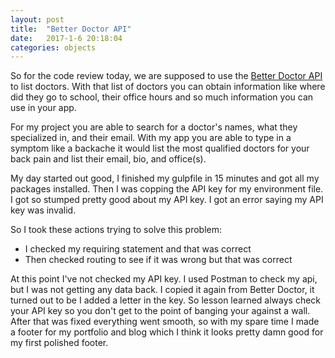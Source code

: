 ```yaml
---
layout: post
title:  "Better Doctor API"
date:   2017-1-6 20:18:04
categories: objects
---
```


So for the code review today, we are supposed to use the [Better Doctor API](https://developer.betterdoctor.com/) to list doctors. With that list of doctors you can obtain information like where did they go to school, their office hours and so much information you can use in your app.

For my project you are able to search for a doctor's names, what they specialized in, and their email. With my app you are able to type in a symptom like a backache it would list the most qualified doctors for your back pain and list their email, bio, and office(s).

My day started out good, I finished my gulpfile in 15 minutes and got all my packages installed. Then I was copping the API key for my environment file. I got so stumped pretty good about my API key. I got an error saying my API key was invalid.

So I took these actions trying to solve this problem:

* I checked my requiring statement and that was correct
* Then checked routing to see if it was wrong but that was correct

At this point I've not checked my API key. I used Postman to check my api, but I was not getting any data back. I copied it again from Better Doctor, it turned out to be I added a letter in the key. So lesson learned always check your API key so you don't get to the point of banging your against a wall. After that was fixed everything went smooth, so with my spare time I made a footer for my portfolio and blog which I think it looks pretty damn good for my first polished footer.
